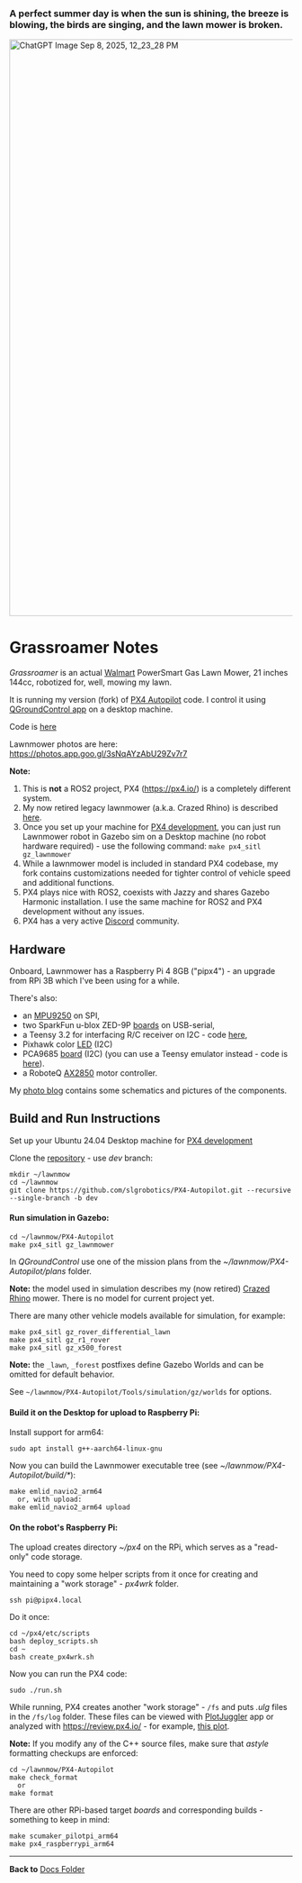 
### A perfect summer day is when the sun is shining, the breeze is blowing, the birds are singing, and the lawn mower is broken.

<img width="1536" height="1024" alt="ChatGPT Image Sep 8, 2025, 12_23_28 PM" src="https://github.com/user-attachments/assets/afbfa7ed-81ef-4a9e-b931-8bec7c6ddef3" />

# Grassroamer Notes

*Grassroamer* is an actual
[Walmart](https://www.walmart.com/ip/PowerSmart-Gas-Lawn-Mower-21-inches-144cc-2-in-1-Walk-Behind-Side-Discharge-Push-Lawn-Mower/475461862) 
PowerSmart Gas Lawn Mower, 21 inches 144cc, robotized for, well, mowing my lawn.

It is running my version (fork) of [PX4 Autopilot](https://docs.px4.io/) code. I control it using [QGroundControl app](https://qgroundcontrol.com/) on a desktop machine.

Code is [here](https://github.com/slgrobotics/PX4-Autopilot/tree/dev)

Lawnmower photos are here: https://photos.app.goo.gl/3sNqAYzAbU29Zv7r7

**Note:** 
1. This is **not** a ROS2 project, PX4 (https://px4.io/) is a completely different system.
2. My now retired legacy lawnmower (a.k.a. Crazed Rhino) is described [here](https://github.com/slgrobotics/robots_bringup/blob/main/Docs/Lawnmower/CrazedRhino.md).
3. Once you set up your machine for [PX4 development](https://docs.px4.io/main/en/dev_setup/getting_started.html), you can just run Lawnmower robot in Gazebo sim on a Desktop machine (no robot hardware required) - 
use the following command: `make px4_sitl gz_lawnmower`
4. While a lawnmower model is included in standard PX4 codebase, my fork contains customizations needed for tighter control of vehicle speed and additional functions.
5. PX4 plays nice with ROS2, coexists with Jazzy and shares Gazebo Harmonic installation. I use the same machine for ROS2 and PX4 development without any issues.
6. PX4 has a very active [Discord](https://discord.com/channels/1022170275984457759) community.

## Hardware

Onboard, Lawnmower has a Raspberry Pi 4 8GB ("pipx4") - an upgrade from RPi 3B which I've been using for a while.

There's also:
- an [MPU9250](https://www.amazon.com/HiLetgo-Gyroscope-Acceleration-Accelerator-Magnetometer/dp/B01I1J0Z7Y) on SPI,
- two SparkFun u-blox ZED-9P [boards](https://www.sparkfun.com/sparkfun-gps-rtk-sma-breakout-zed-f9p-qwiic.html) on USB-serial,
- a Teensy 3.2 for interfacing R/C receiver on I2C - code [here](https://github.com/slgrobotics/Misc/tree/master/Arduino/Sketchbook/RC_PPM_Receiver),
- Pixhawk color [LED](https://www.amazon.com/TYXTTGY-Pixhawk-PX4-External-Extension-Module/dp/B0F29BV7WC) (I2C)
- PCA9685 [board](https://www.amazon.com/dp/B0CRV3MK14) (I2C) (you can use a Teensy emulator instead - code is [here](https://github.com/slgrobotics/Misc/tree/master/Arduino/Sketchbook/Teensy_PCA9685)).
- a RoboteQ [AX2850](https://www.bipom.com/documents/roboteq/ax2550quickstart19b-060107.pdf) motor controller.

My [photo blog](https://photos.app.goo.gl/jwYZRtTi1LVshQoW8) contains some schematics and pictures of the components.

## Build and Run Instructions

Set up your Ubuntu 24.04 Desktop machine for [PX4 development](https://docs.px4.io/main/en/dev_setup/getting_started.html)

Clone the [repository](https://github.com/slgrobotics/PX4-Autopilot/tree/dev) - use *dev* branch:
```
mkdir ~/lawnmow
cd ~/lawnmow
git clone https://github.com/slgrobotics/PX4-Autopilot.git --recursive --single-branch -b dev
```

#### Run simulation in Gazebo:
```
cd ~/lawnmow/PX4-Autopilot
make px4_sitl gz_lawnmower
```
In *QGroundControl* use one of the mission plans from the *~/lawnmow/PX4-Autopilot/plans* folder.

**Note:** the model used in simulation describes my (now retired) [Crazed Rhino](https://github.com/slgrobotics/robots_bringup/blob/main/Docs/Lawnmower/CrazedRhino.md) mower.
There is no model for current project yet.

There are many other vehicle models available for simulation, for example:
```
make px4_sitl gz_rover_differential_lawn
make px4_sitl gz_r1_rover
make px4_sitl gz_x500_forest
```
**Note:** the `_lawn`, `_forest` postfixes define Gazebo Worlds and can be omitted for default behavior.

See `~/lawnmow/PX4-Autopilot/Tools/simulation/gz/worlds` for options.

#### Build it on the Desktop for upload to Raspberry Pi:

Install support for arm64:
```
sudo apt install g++-aarch64-linux-gnu
```
Now you can build the Lawnmower executable tree (see _~/lawnmow/PX4-Autopilot/build/*_):
```
make emlid_navio2_arm64
  or, with upload:
make emlid_navio2_arm64 upload
```

#### On the robot's Raspberry Pi:

The upload creates directory *~/px4* on the RPi, which serves as a "read-only" code storage.

You need to copy some helper scripts from it once for creating and maintaining a "work storage" - *px4wrk* folder.
```
ssh pi@pipx4.local
```
Do it once:
```
cd ~/px4/etc/scripts
bash deploy_scripts.sh
cd ~
bash create_px4wrk.sh
```
Now you can run the PX4 code:
```
sudo ./run.sh
```
While running, PX4 creates another "work storage" - `/fs` and puts *.ulg* files in the `/fs/log` folder.
These files can be viewed with [PlotJuggler](https://plotjuggler.io/) app or analyzed with https://review.px4.io/ - for example, [this plot](https://review.px4.io/plot_app?log=f2393d38-2560-4423-b948-ec367bcb7f20).

**Note:**
If you modify any of the C++ source files, make sure that *astyle* formatting checkups are enforced:
```
cd ~/lawnmow/PX4-Autopilot
make check_format
  or
make format
```

There are other RPi-based target *boards* and corresponding builds - something to keep in mind:
```
make scumaker_pilotpi_arm64
make px4_raspberrypi_arm64
```
----------------

**Back to** [Docs Folder](https://github.com/slgrobotics/robots_bringup/tree/main/Docs)
